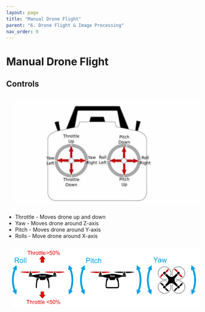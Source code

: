 ```yaml
---
layout: page
title: "Manual Drone Flight"
parent: "6. Drone Flight & Image Processing"
nav_order: 9
---
```

# Manual Drone Flight

## Controls

<img align="center" src="../images/drone/RC_Diagram.jpg" hspace="15" vspace="10" width="1000">

* Throttle - Moves drone up and down
* Yaw - Moves drone around Z-axis
* Pitch - Moves drone around Y-axis
* Rolls - Move drone around X-axis



<img align="center" src="../images/drone/basic_movements_multicopter.png" hspace="15" vspace="10" width="1000">






